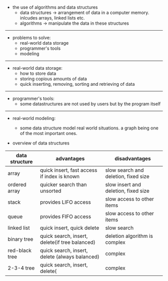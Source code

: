 - the use of algorithms and data structures
	-	data structures -> arrangement of data in a computer memory. inlcudes arrays, linked lists etc.
	- algorithms -> manipulate the data in these structures
---
- problems to solve:
	- real-world data storage
	- programmer's tools
	- modeling
---
- real-world data storage:
	- how to store data
	- storing copious amounts of data
	- quick inserting, removing, sorting and retrieving of data
---
- programmer's tools:
	- some datastructures are not used by users but by the program itself
---
- real-world modeling:
	- some data structure model real world situations. a graph being one of the most important ones. 

- overview of data structures

| data structure | advantages                                     | disadvantages                        |
| -------------- | ---------------------------------------------- | ------------------------------------ |
| array          | quick insert, fast access if index is known    | slow search and deletion, fixed size |
| ordered array  | quicker search than unsorted                   | slow insert and deletion, fixed size |
| stack          | provides LIFO access                           | slow access to other items           |
| queue          | provides FIFO access                           | slow access to other items           |
| linked list    | quick insert, quick delete                     | slow search                          |
| binary tree    | quick search, insert, delete(if tree balanced) | deletion algorithm is complex        |
| red-black tree | quick search, insert, delete (always balanced) | complex                              |
| 2-3-4 tree     | quick search, insert, delete(                  | complex                              |